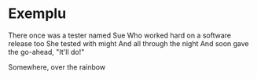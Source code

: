 # Exemplu

There once was a tester named Sue
Who worked hard on a software release too
She tested with might
And all through the night
And soon gave the go-ahead, "It'll do!"

Somewhere, over the rainbow









